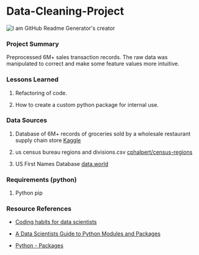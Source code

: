 # Data-Cleaning-Project
![I am GitHub Readme Generator's creator](https://github.com/yvetteekon/yvetteekon/blob/main/wholesale-analytics-new.png)
### Project Summary

Preprocessed 6M+ sales transaction records. The raw data was manipulated to correct and make some feature values more intuitive.

### Lessons Learned
1. Refactoring of code.

2. How to create a custom python package for internal use.

### Data Sources
1. Database of 6M+ records of groceries sold by a wholesale restaurant supply chain store [Kaggle](https://www.kaggle.com/codemysteries/salesdb)

2. us census bureau regions and divisions.csv [cphalpert/census-regions](https://github.com/cphalpert/census-regions/blob/master/us%20census%20bureau%20regions%20and%20divisions.csv)

3. US First Names Database [data.world](https://data.world/len/us-first-names-database/workspace/file?filename=SSA_Names_DB.xlsx)
 
### Requirements (python)
1. Python pip

### Resource References
* [Coding habits for data scientists](https://www.thoughtworks.com/insights/blog/coding-habits-data-scientists)

* [A Data Scientists Guide to Python Modules and Packages](https://towardsdatascience.com/a-data-scientists-guide-to-python-modules-and-packages-9193a861c26b)

* [Python - Packages](https://www.tutorialsteacher.com/python/python-package)
